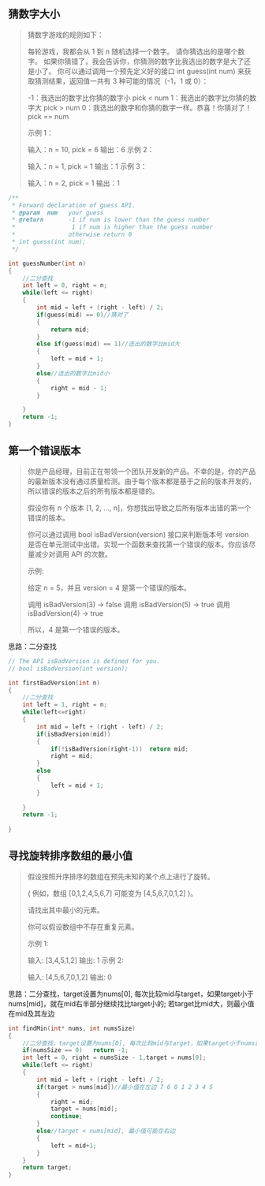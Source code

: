 ## 猜数字大小

> 猜数字游戏的规则如下：
>
> 每轮游戏，我都会从 1 到 n 随机选择一个数字。 请你猜选出的是哪个数字。
> 如果你猜错了，我会告诉你，你猜测的数字比我选出的数字是大了还是小了。
> 你可以通过调用一个预先定义好的接口 int guess(int num) 来获取猜测结果，返回值一共有 3 种可能的情况（-1，1 或 0）：
>
> -1：我选出的数字比你猜的数字小 pick < num
> 1：我选出的数字比你猜的数字大 pick > num
> 0：我选出的数字和你猜的数字一样。恭喜！你猜对了！pick == num
>
> 示例 1：
>
> 输入：n = 10, pick = 6
> 输出：6
> 示例 2：
>
> 输入：n = 1, pick = 1
> 输出：1
> 示例 3：
>
> 输入：n = 2, pick = 1
> 输出：1

```c
/** 
 * Forward declaration of guess API.
 * @param  num   your guess
 * @return 	     -1 if num is lower than the guess number
 *			      1 if num is higher than the guess number
 *               otherwise return 0
 * int guess(int num);
 */

int guessNumber(int n)
{
    //二分查找
    int left = 0, right = n;
    while(left <= right)
    {
        int mid = left + (right - left) / 2;
        if(guess(mid) == 0)//猜对了
        {
            return mid;
        }
        else if(guess(mid) == 1)//选出的数字比mid大
        {
            left = mid + 1;
        }
        else//选出的数字比mid小
        {
            right = mid - 1;
        }

    }
    return -1;
}
```

## 第一个错误版本

> 你是产品经理，目前正在带领一个团队开发新的产品。不幸的是，你的产品的最新版本没有通过质量检测。由于每个版本都是基于之前的版本开发的，所以错误的版本之后的所有版本都是错的。
>
> 假设你有 n 个版本 [1, 2, ..., n]，你想找出导致之后所有版本出错的第一个错误的版本。
>
> 你可以通过调用 bool isBadVersion(version) 接口来判断版本号 version 是否在单元测试中出错。实现一个函数来查找第一个错误的版本。你应该尽量减少对调用 API 的次数。
>
> 示例:
>
> 给定 n = 5，并且 version = 4 是第一个错误的版本。
>
> 调用 isBadVersion(3) -> false
> 调用 isBadVersion(5) -> true
> 调用 isBadVersion(4) -> true
>
> 所以，4 是第一个错误的版本。 

思路：二分查找

```c
// The API isBadVersion is defined for you.
// bool isBadVersion(int version);

int firstBadVersion(int n) 
{
    //二分查找
    int left = 1, right = n;
    while(left<=right)
    {
        int mid = left + (right - left) / 2;
        if(isBadVersion(mid))
        {
            if(!isBadVersion(right-1))  return mid;
            right = mid;
        }
        else
        {
            left = mid + 1;
        }
        
    }
    return -1;
    
}
```

## 寻找旋转排序数组的最小值

> 假设按照升序排序的数组在预先未知的某个点上进行了旋转。
>
> ( 例如，数组 [0,1,2,4,5,6,7] 可能变为 [4,5,6,7,0,1,2] )。
>
> 请找出其中最小的元素。
>
> 你可以假设数组中不存在重复元素。
>
> 示例 1:
>
> 输入: [3,4,5,1,2]
> 输出: 1
> 示例 2:
>
> 输入: [4,5,6,7,0,1,2]
> 输出: 0

思路：二分查找，target设置为nums[0], 每次比较mid与target，如果target小于nums[mid]，就在mid右半部分继续找比target小的; 若target比mid大，则最小值在mid及其左边

```c
int findMin(int* nums, int numsSize)
{
    //二分查找，target设置为nums[0], 每次比较mid与target，如果target小于nums[mid]，就在mid右半部分继续找比target小的; 若target比mid大，则最小值在mid及其左边
    if(numsSize == 0)   return -1;
    int left = 0, right = numsSize - 1,target = nums[0];
    while(left <= right)
    {
        int mid = left + (right - left) / 2;
        if(target > nums[mid])//最小值在左边 7 6 0 1 2 3 4 5
        {
            right = mid;
            target = nums[mid];
            continue;
        }
        else//target < nums[mid], 最小值可能在右边  
        {
            left = mid+1;    
        }    
    }
    return target;
}
```

